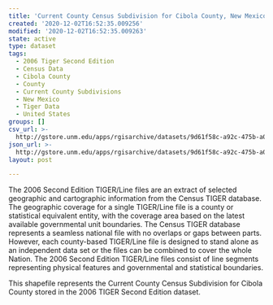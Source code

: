 ```yaml
---
title: 'Current County Census Subdivision for Cibola County, New Mexico, 2006se TIGER'
created: '2020-12-02T16:52:35.009256'
modified: '2020-12-02T16:52:35.009263'
state: active
type: dataset
tags:
  - 2006 Tiger Second Edition
  - Census Data
  - Cibola County
  - County
  - Current County Subdivisions
  - New Mexico
  - Tiger Data
  - United States
groups: []
csv_url: >-
  http://gstore.unm.edu/apps/rgisarchive/datasets/9d61f58c-a92c-475b-a0d4-7dbc9ee96ca8/tgr2006se_cibo_cousubcu.derived.csv
json_url: >-
  http://gstore.unm.edu/apps/rgisarchive/datasets/9d61f58c-a92c-475b-a0d4-7dbc9ee96ca8/tgr2006se_cibo_cousubcu.derived.json
layout: post

---
```

The 2006 Second Edition TIGER/Line files are an extract of selected geographic and cartographic information from the Census TIGER database.  The geographic coverage for a single TIGER/Line file is a county or statistical equivalent entity, with the coverage area based on the latest available governmental unit boundaries. The Census TIGER database represents a seamless national file with no overlaps or gaps between parts.  However, each county-based TIGER/Line file is designed to stand alone as an independent data set or the files can be combined to cover the whole Nation.  The 2006 Second Edition  TIGER/Line files consist of line segments representing physical features and governmental and statistical boundaries.  

This shapefile represents the Current County Census Subdivision for Cibola County stored in the 2006 TIGER Second Edition dataset.
